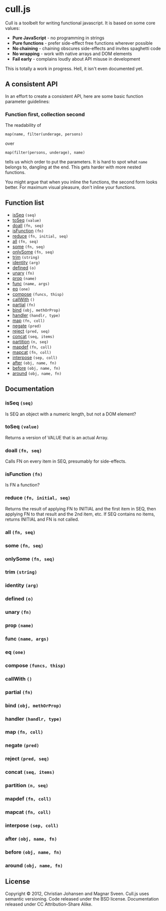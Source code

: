 # cull.js

Cull is a toolbelt for writing functional javascript. It is based on
some core values:

 * **Pure JavaScript** - no programming in strings
 * **Pure functions** - prefer side-effect free functions wherever possible
 * **No chaining** - chaining obscures side-effects and invites spaghetti code
 * **No wrapping** - work with native arrays and DOM elements
 * **Fail early** - complains loudly about API misuse in development

This is totally a work in progress. Hell, it isn't even documented yet.

## A consistent API

In an effort to create a consistent API, here are some basic function
parameter guidelines:

### Function first, collection second

The readability of

    map(name, filter(underage, persons)

over

    map(filter(persons, underage), name)

tells us which order to put the parameters. It is hard to spot what
`name` belongs to, dangling at the end. This gets harder with more
nested functions.

You might argue that when you inline the functions, the second form
looks better. For maximum visual pleasure, don't inline your
functions.

## Function list

* [isSeq](#isSeq-seq) `(seq)`
* [toSeq](#toSeq-value) `(value)`
* [doall](#doall-fn-seq) `(fn, seq)`
* [isFunction](#isFunction-fn) `(fn)`
* [reduce](#reduce-fn-initial-seq) `(fn, initial, seq)`
* [all](#all-fn-seq) `(fn, seq)`
* [some](#some-fn-seq) `(fn, seq)`
* [onlySome](#onlySome-fn-seq) `(fn, seq)`
* [trim](#trim-string) `(string)`
* [identity](#identity-arg) `(arg)`
* [defined](#defined-o) `(o)`
* [unary](#unary-fn) `(fn)`
* [prop](#prop-name) `(name)`
* [func](#func-name-args) `(name, args)`
* [eq](#eq-one) `(one)`
* [compose](#compose-funcs-thisp) `(funcs, thisp)`
* [callWith](#callWith) `()`
* [partial](#partial-fn) `(fn)`
* [bind](#bind-obj-methOrProp) `(obj, methOrProp)`
* [handler](#handler-handlr-type) `(handlr, type)`
* [map](#map-fn-coll) `(fn, coll)`
* [negate](#negate-pred) `(pred)`
* [reject](#reject-pred-seq) `(pred, seq)`
* [concat](#concat-seq-items) `(seq, items)`
* [partition](#partition-n-seq) `(n, seq)`
* [mapdef](#mapdef-fn-coll) `(fn, coll)`
* [mapcat](#mapcat-fn-coll) `(fn, coll)`
* [interpose](#interpose-sep-coll) `(sep, coll)`
* [after](#after-obj-name-fn) `(obj, name, fn)`
* [before](#before-obj-name-fn) `(obj, name, fn)`
* [around](#around-obj-name-fn) `(obj, name, fn)`

## Documentation

### isSeq `(seq)`

Is SEQ an object with a numeric length, but not a DOM element?

### toSeq `(value)`

Returns a version of VALUE that is an actual Array.

### doall `(fn, seq)`

Calls FN on every item in SEQ, presumably for side-effects.

### isFunction `(fn)`

Is FN a function?

### reduce `(fn, initial, seq)`

Returns the result of applying FN to INITIAL and the first item in SEQ, then applying FN to that result and the 2nd item, etc. If SEQ contains no items, returns INITIAL and FN is not called.

### all `(fn, seq)`



### some `(fn, seq)`



### onlySome `(fn, seq)`



### trim `(string)`



### identity `(arg)`



### defined `(o)`



### unary `(fn)`



### prop `(name)`



### func `(name, args)`



### eq `(one)`



### compose `(funcs, thisp)`



### callWith `()`



### partial `(fn)`



### bind `(obj, methOrProp)`



### handler `(handlr, type)`



### map `(fn, coll)`



### negate `(pred)`



### reject `(pred, seq)`



### concat `(seq, items)`



### partition `(n, seq)`



### mapdef `(fn, coll)`



### mapcat `(fn, coll)`



### interpose `(sep, coll)`



### after `(obj, name, fn)`



### before `(obj, name, fn)`



### around `(obj, name, fn)`



## License

Copyright © 2012, Christian Johansen and Magnar Sveen. Cull.js uses
semantic versioning. Code released under the BSD license.
Documentation released under CC Attribution-Share Alike.
